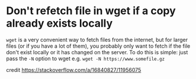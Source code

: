 # Don't refetch file in wget if a copy already exists locally

`wget` is a very convenient way to fetch files from the internet, but for larger files (or if you have a lot of them), you probably only want to fetch if the file don't exist locally or it has changed on the server. To do this is simple: just pass the `-N` option to wget e.g. `wget -N https://www.somefile.gz`

credit https://stackoverflow.com/a/16840827/11956075
